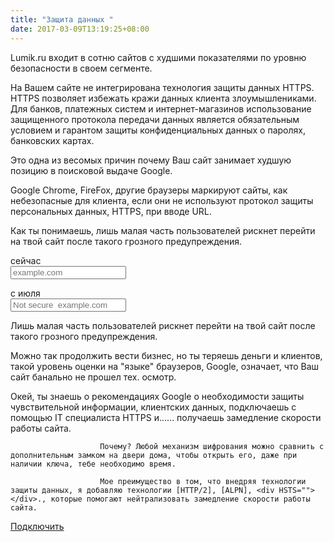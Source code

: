 ```yaml
---
title: "Защита данных "
date: 2017-03-09T13:19:25+08:00
---
```




Lumik.ru  входит в сотню сайтов с худшими показателями по уровню безопасности в своем сегменте. 

На Вашем сайте не интегрирована технология защиты данных HTTPS. 
HTTPS позволяет избежать кражи данных клиента злоумышлениками. 
Для банков, платежных систем и интернет-магазинов использование защищенного протокола передачи данных является обязательным условием и гарантом защиты конфиденциальных данных о паролях, банковских картах. 

Это одна из весомых причин почему Ваш сайт занимает худшую позицию в поисковой выдаче Google.


 Google Chrome, FireFox, другие браузеры маркируют сайты, как небезопасные для клиента, если они не используют протокол защиты персональных данных, HTTPS, при вводе URL.

Как ты понимаешь, лишь малая часть пользователей рискнет перейти на твой сайт после такого грозного  предупреждения.



<div class="row data-protect first">
	<div class="col-12 col-md-6">сейчас</div>
<div class="col-12 col-md-6">
<form>
<div class="input-group mb-3">
<div class="input-group-prepend">
    <span class="input-group-text" id="basic-addon1"><i class="fa fa-lock" aria-hidden="true"></i>
</span>
</div>
<input type="text" class="form-control" placeholder="example.com" aria-label="Username" aria-describedby="basic-addon1">
</div>
</form>	
</div>
</div> 

<div class="row data-protect second">
	<div class="col-12 col-md-6">с июля</div>
<div class="col-12 col-md-6">
<form>
<div class="input-group mb-3">
<div class="input-group-prepend">
    <span class="input-group-text" id="basic-addon1"><i class="fa fa-ban" aria-hidden="true"></i></span>
</div>
<input type="text" class="form-control" placeholder="Not secure  example.com" aria-label="Username" aria-describedby="basic-addon1">
</div>
</form>	
</div>
</div> 

Лишь малая часть пользователей рискнет перейти на твой сайт после такого грозного  предупреждения. 

Можно так продолжить вести бизнес, но ты теряешь деньги и клиентов, такой уровень оценки на "языке" браузеров, Google, означает, что Ваш сайт банально не прошел тех. осмотр. 
                    <p> Окей, ты знаешь о рекомендациях  Google  о необходимости  защиты чувствительной информации, клиентских данных, подключаешь с помощью IT специалиста HTTPS и...... получаешь замедление скорости работы сайта. 
 
                        Почему? Любой механизм шифрования можно сравнить с дополнительным замком на двери дома, чтобы открыть его, даже при наличии ключа, тебе необходимо время. 

                        Мое преимущество в том, что внедряя технологии защиты данных, я добавляю технологии [HTTP/2], [ALPN], <div HSTS=""></div>., которые помогают нейтрализовать замедление скорости работы сайта.  

<div class="container">
<div class="button-wrap">
<a href="/ru/connection/" class="btn btn-primary btn-lg">Подключить</a>
</div>
</div>
 
